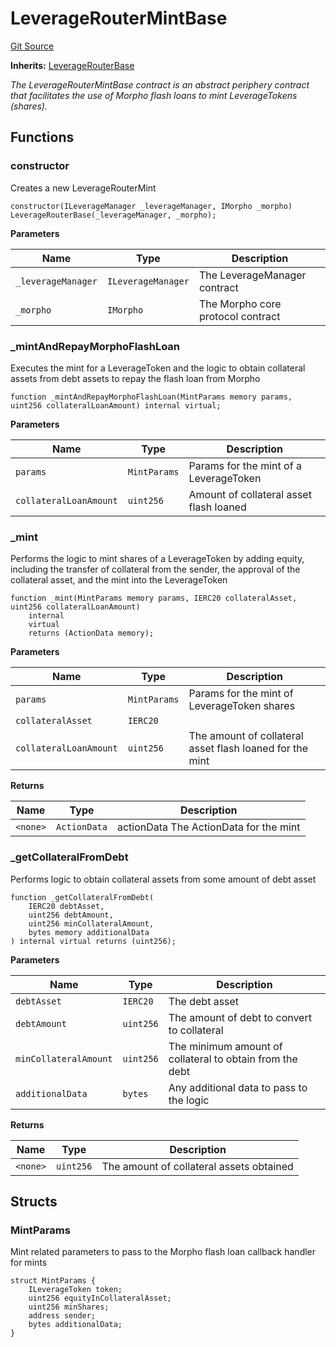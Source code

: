 # LeverageRouterMintBase
[Git Source](https://github.com/seamless-protocol/ilm-v2/blob/ca7af3bd8afb6a515c334e2f448f621a379dc94e/src/periphery/LeverageRouterMintBase.sol)

**Inherits:**
[LeverageRouterBase](/src/periphery/LeverageRouterBase.sol/abstract.LeverageRouterBase.md)

*The LeverageRouterMintBase contract is an abstract periphery contract that facilitates the use of Morpho flash loans
to mint LeverageTokens (shares).*


## Functions
### constructor

Creates a new LeverageRouterMint


```solidity
constructor(ILeverageManager _leverageManager, IMorpho _morpho) LeverageRouterBase(_leverageManager, _morpho);
```
**Parameters**

|Name|Type|Description|
|----|----|-----------|
|`_leverageManager`|`ILeverageManager`|The LeverageManager contract|
|`_morpho`|`IMorpho`|The Morpho core protocol contract|


### _mintAndRepayMorphoFlashLoan

Executes the mint for a LeverageToken and the logic to obtain collateral assets from debt assets
to repay the flash loan from Morpho


```solidity
function _mintAndRepayMorphoFlashLoan(MintParams memory params, uint256 collateralLoanAmount) internal virtual;
```
**Parameters**

|Name|Type|Description|
|----|----|-----------|
|`params`|`MintParams`|Params for the mint of a LeverageToken|
|`collateralLoanAmount`|`uint256`|Amount of collateral asset flash loaned|


### _mint

Performs the logic to mint shares of a LeverageToken by adding equity, including the transfer of collateral from the sender,
the approval of the collateral asset, and the mint into the LeverageToken


```solidity
function _mint(MintParams memory params, IERC20 collateralAsset, uint256 collateralLoanAmount)
    internal
    virtual
    returns (ActionData memory);
```
**Parameters**

|Name|Type|Description|
|----|----|-----------|
|`params`|`MintParams`|Params for the mint of LeverageToken shares|
|`collateralAsset`|`IERC20`||
|`collateralLoanAmount`|`uint256`|The amount of collateral asset flash loaned for the mint|

**Returns**

|Name|Type|Description|
|----|----|-----------|
|`<none>`|`ActionData`|actionData The ActionData for the mint|


### _getCollateralFromDebt

Performs logic to obtain collateral assets from some amount of debt asset


```solidity
function _getCollateralFromDebt(
    IERC20 debtAsset,
    uint256 debtAmount,
    uint256 minCollateralAmount,
    bytes memory additionalData
) internal virtual returns (uint256);
```
**Parameters**

|Name|Type|Description|
|----|----|-----------|
|`debtAsset`|`IERC20`|The debt asset|
|`debtAmount`|`uint256`|The amount of debt to convert to collateral|
|`minCollateralAmount`|`uint256`|The minimum amount of collateral to obtain from the debt|
|`additionalData`|`bytes`|Any additional data to pass to the logic|

**Returns**

|Name|Type|Description|
|----|----|-----------|
|`<none>`|`uint256`|The amount of collateral assets obtained|


## Structs
### MintParams
Mint related parameters to pass to the Morpho flash loan callback handler for mints


```solidity
struct MintParams {
    ILeverageToken token;
    uint256 equityInCollateralAsset;
    uint256 minShares;
    address sender;
    bytes additionalData;
}
```


